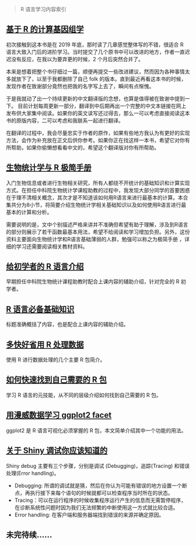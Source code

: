 > R 语言学习内容索引

## [基于 R 的计算基因组学](https://compgenomr.kaopubear.top/)

初次接触到这本书是在 2019 年底，那时读了几章感觉整体写的不错，很适合 R 语言大致入门后的进阶学习。当时提交了几个原书中可以改进的地方，作者一直迟迟没有反应，在我以为要弃更的时候，2 个月后突然合并了。

本来是想着把整个书仔细过一篇，顺便再提交一些改进建议，然而因为各种事情太多就放下了，以至于我都删除了自己 folk 的版本。直到最近再看这本书的时候，发现作者在致谢部分竟然也把我的名字写上去了，瞬间有点惭愧。

于是我就动了出一个持续更新的中文翻译版的念想，也算是值得被在致谢中提到一下。 目前计划每周更新一部分，翻译到中后期再出一个完整的中文本链接在网上发布供大家集中阅读。如果你的英文读写还过得去，那么一可以考虑直接阅读这本书的原版内容，二可以考虑和我联系一起进行翻译。

在翻译的过程中，我会尽量忠实于作者的原作，如果有些地方我认为有更好的实现方法，会作为补充放在正文后供你参考。如果你正在找这样一本书，希望它对你有所帮助，如果你偷懒想看看中文的，希望这个翻译版对你有所帮助。

## [生物统计学与 R 极简手册](https://kaopubear.top/learnR/r_and_statistics_basic.html)

入门生物信息或者进行生物相关研究，所有人都绕不开统计的基础知识和计算实现方式。在担任中科院生物统计学课程助教的过程中，我发现大部分同学的首要困惑在于理不清相关概念，其次才是不知道该如何用R语言来进行最基本的计算。本合集共分为8小节，将简要介绍生物统计学相关基础知识以及如何使用R语言进行最基本的计算和分析。

需要说明的是，文中个别描述严格来讲并不准确但希望有助于理解，涉及到R语言的部分则展示了若干函数最基本用法，希望不给阅读和学习增加负担。另外，这份资料主要面向生物统计学和R语言基础薄弱的人群，勉强可以称之为极简手册 ，详细的学习还需要阅读相关教材资料。

## [给初学者的 R 语言介绍](https://kaopubear.top/blog/2017-03-06-rintro2sibs/)

早期担任中科院生物统计课程助教时配合上课内容的辅助介绍，针对完全的 R 初学者。

## [R 语言必备基础知识](https://kaopubear.top/blog/2018-12-11-rbasic/)

标题准确概括了内容，也是配合上课内容的辅助介绍。

## [多快好省用 R 处理数据](https://kaopubear.top/blog/2018-12-12-rtidyverse/)

使用 R 进行数据处理的几个主要 R 包简介。

## [如何快速找到自己需要的 R 包](https://kaopubear.top/blog/2019-05-24-searchbiocinr/)

学习 R 语言的元技能，从不同的层级介绍如何找到自己需要的 R 包。

## [用漫威数据学习 ggplot2 facet](https://kaopubear.top/blog/2019-04-04-facet-ggplot2/) 

ggplot2 是 R 语言可视化必须掌握的 R 包，本文简单介绍其中一个功能的用法。

## [关于 Shiny 调试你应该知道的](https://kaopubear.top/blog/2019-04-06-debug-shiny-basic/) 

Shiny debug 主要有三个步骤，分别是调试 (Debugging)，追踪(Tracing) 和错误处理(Error handling)。

- Debugging: 所谓的调试就是猜，然后在你认为可能有错误的地方设置一个断点，再执行接下来每个语句的时候就都可以检查程序当时所在的状态。
- Tracing：可以在运行程序的时候收集程序运行产生的信息而无需暂停程序，在诊断系统性问题时因为我们无法频繁的中断使用这一方式就比较合适。
- Error handling: 在客户端和服务器端找到错误的来源并确定原因。

## 未完待续……
